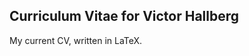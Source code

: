 Curriculum Vitae for Victor Hallberg
------------------------------------

My current CV, written in LaTeX.

